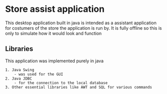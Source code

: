 # Store assist application
This desktop application built in java is intended as a assistant application for costumers of the store the application is run by. It is fully offline so this is only to simulate how it would look and function
## Libraries
This application was implemented purely in java

    1. Java Swing
        - was used for the GUI
    2. Java JDBC
        - for the connection to the local database
    3. Other essential libraries like AWT and SQL for various commands
